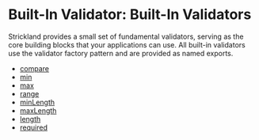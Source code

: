 # Built-In Validator: Built-In Validators

Strickland provides a small set of fundamental validators, serving as the core building blocks that
your applications can use. All built-in validators use the validator factory pattern and are provided as named exports.

* [compare](compare.md)
* [min](min.md)
* [max](max.md)
* [range](range.md)
* [minLength](minLength.md)
* [maxLength](maxLength.md)
* [length](length.md)
* [required](required.md)
